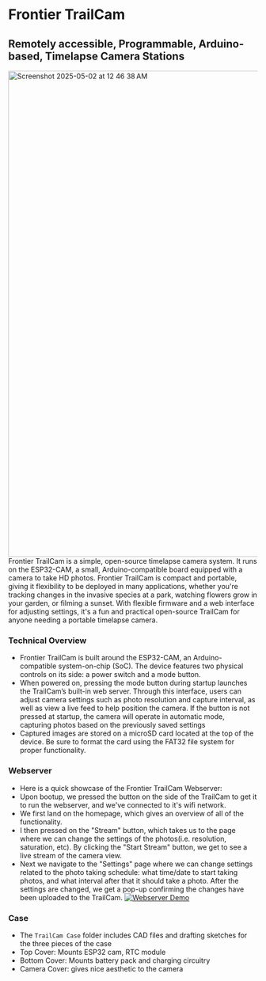 # Frontier TrailCam
## Remotely accessible, Programmable, Arduino-based, Timelapse Camera Stations
<img width="982" alt="Screenshot 2025-05-02 at 12 46 38 AM" src="https://github.com/user-attachments/assets/25ab02a0-4f61-43b5-a421-9fa08e7b2a63" />
Frontier TrailCam is a simple, open-source timelapse camera system. It runs on the ESP32-CAM, a small, Arduino-compatible board equipped with a camera to take HD photos. Frontier TrailCam is compact and portable, giving it flexibility to be deployed in many applications, whether you're tracking changes in the invasive species at a park, watching flowers grow in your garden, or filming a sunset. With flexible firmware and a web interface for adjusting settings, it's a fun and practical open-source TrailCam for anyone needing a portable timelapse camera.

### Technical Overview
- Frontier TrailCam is built around the ESP32-CAM, an Arduino-compatible system-on-chip (SoC). The device features two physical controls on its side: a power switch and a mode button.
- When powered on, pressing the mode button during startup launches the TrailCam’s built-in web server. Through this interface, users can adjust camera settings such as photo resolution and capture interval, as well as view a live feed to help position the camera. If the button is not pressed at startup, the camera will operate in automatic mode, capturing photos based on the previously saved settings
- Captured images are stored on a microSD card located at the top of the device. Be sure to format the card using the FAT32 file system for proper functionality.

### Webserver
- Here is a quick showcase of the Frontier TrailCam Webserver:
- Upon bootup, we pressed the button on the side of the TrailCam to get it to run the webserver, and we've connected to it's wifi network.
- We first land on the homepage, which gives an overview of all of the functionality.
- I then pressed on the "Stream" button, which takes us to the page where we can change the settings of the photos(i.e. resolution, saturation, etc). By clicking the "Start Stream" button, we get to see a live stream of the camera view.
- Next we navigate to the "Settings" page where we can change settings related to the photo taking schedule: what time/date to start taking photos, and what interval after that it should take a photo. After the settings are changed, we get a pop-up confirming the changes have been uploaded to the TrailCam.
[![Webserver Demo](https://github.com/user-attachments/assets/edf6cd34-a822-4fc0-88a2-eb6a8e2fd074)](https://github.com/user-attachments/assets/edf6cd34-a822-4fc0-88a2-eb6a8e2fd074)

### Case
- The `TrailCam Case` folder includes CAD files and drafting sketches for the three pieces of the case
- Top Cover: Mounts ESP32 cam, RTC module
- Bottom Cover: Mounts battery pack and charging circuitry
- Camera Cover: gives nice aesthetic to the camera
